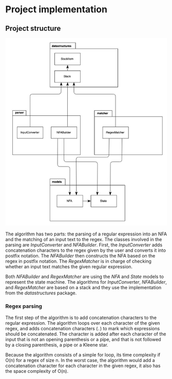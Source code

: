 # Project implementation

## Project structure

![package diagram](resources/package_diagram.jpg)

The algorithm has two parts: the parsing of a regular expression into an NFA and the matching of an input text
 to the regex. The classes involved in the parsing are *InputConverter* and *NFABuilder*. First, the *InputConverter*
 adds concatenation characters to the regex given by the user and converts it into postfix notation. The *NFABuilder*
 then constructs the NFA based on the regex in postfix notation. The *RegexMatcher* is in charge of checking whether an
 input text matches the given regular expression. 
 
 Both *NFABuilder* and *RegexMatcher* are using the *NFA* and *State* models to represent the state machine. The
 algorithms for *InputConverter*, *NFABuilder*, and *RegexMatcher* are based on a stack and they use the implementation from the 
 *datastructures* package.
 
 ### Regex parsing
 
 The first step of the algorithm is to add concatenation characters to the regular expression. The algorithm loops over
 each character of the given regex, and adds concatenation characters (`.`) to mark which expressions should be concatenated.
 The character is added after each character of the input that is not an opening parenthesis or a pipe, and that is not
 followed by a closing parenthesis, a pipe or a Kleene star.
 
 Because the algorithm consists of a simple for loop, its time complexity if O(n) for a regex of size n. In the worst case, the
 algorithm would add a concatenation character for each character in the given regex, it also has the space complexity of O(n).